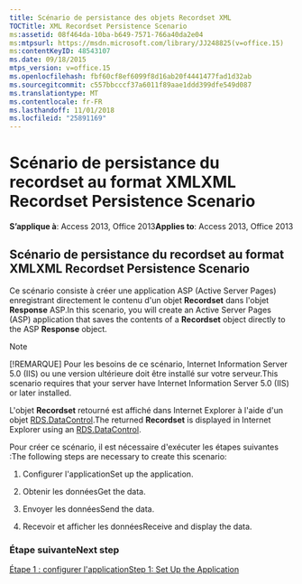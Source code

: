 ```yaml
---
title: Scénario de persistance des objets Recordset XML
TOCTitle: XML Recordset Persistence Scenario
ms:assetid: 08f464da-10ba-b649-7571-766a40da2e04
ms:mtpsurl: https://msdn.microsoft.com/library/JJ248825(v=office.15)
ms:contentKeyID: 48543107
ms.date: 09/18/2015
mtps_version: v=office.15
ms.openlocfilehash: fbf60cf8ef6099f8d16ab20f4441477fad1d32ab
ms.sourcegitcommit: c557bbcccf37a6011f89aae1ddd399dfe549d087
ms.translationtype: MT
ms.contentlocale: fr-FR
ms.lasthandoff: 11/01/2018
ms.locfileid: "25891169"
---
```

# <a name="xml-recordset-persistence-scenario"></a><span data-ttu-id="ab9bd-102">Scénario de persistance du recordset au format XML</span><span class="sxs-lookup"><span data-stu-id="ab9bd-102">XML Recordset Persistence Scenario</span></span>

<span data-ttu-id="ab9bd-103">**S’applique à**: Access 2013, Office 2013</span><span class="sxs-lookup"><span data-stu-id="ab9bd-103">**Applies to**: Access 2013, Office 2013</span></span>

## <a name="xml-recordset-persistence-scenario"></a><span data-ttu-id="ab9bd-104">Scénario de persistance du recordset au format XML</span><span class="sxs-lookup"><span data-stu-id="ab9bd-104">XML Recordset Persistence Scenario</span></span>

<span data-ttu-id="ab9bd-105">Ce scénario consiste à créer une application ASP (Active Server Pages) enregistrant directement le contenu d'un objet **Recordset** dans l'objet **Response** ASP.</span><span class="sxs-lookup"><span data-stu-id="ab9bd-105">In this scenario, you will create an Active Server Pages (ASP) application that saves the contents of a **Recordset** object directly to the ASP **Response** object.</span></span>

> [!NOTE]
> <span data-ttu-id="ab9bd-106">[!REMARQUE] Pour les besoins de ce scénario, Internet Information Server 5.0 (IIS) ou une version ultérieure doit être installé sur votre serveur.</span><span class="sxs-lookup"><span data-stu-id="ab9bd-106">This scenario requires that your server have Internet Information Server 5.0 (IIS) or later installed.</span></span>

<span data-ttu-id="ab9bd-107">L'objet **Recordset** retourné est affiché dans Internet Explorer à l'aide d'un objet [RDS.DataControl](datacontrol-object-rds.md).</span><span class="sxs-lookup"><span data-stu-id="ab9bd-107">The returned **Recordset** is displayed in Internet Explorer using an [RDS.DataControl](datacontrol-object-rds.md).</span></span>

<span data-ttu-id="ab9bd-108">Pour créer ce scénario, il est nécessaire d'exécuter les étapes suivantes :</span><span class="sxs-lookup"><span data-stu-id="ab9bd-108">The following steps are necessary to create this scenario:</span></span>

1.  <span data-ttu-id="ab9bd-109">Configurer l'application</span><span class="sxs-lookup"><span data-stu-id="ab9bd-109">Set up the application.</span></span>

2.  <span data-ttu-id="ab9bd-110">Obtenir les données</span><span class="sxs-lookup"><span data-stu-id="ab9bd-110">Get the data.</span></span>

3.  <span data-ttu-id="ab9bd-111">Envoyer les données</span><span class="sxs-lookup"><span data-stu-id="ab9bd-111">Send the data.</span></span>

4.  <span data-ttu-id="ab9bd-112">Recevoir et afficher les données</span><span class="sxs-lookup"><span data-stu-id="ab9bd-112">Receive and display the data.</span></span>

### <a name="next-step"></a><span data-ttu-id="ab9bd-113">Étape suivante</span><span class="sxs-lookup"><span data-stu-id="ab9bd-113">Next step</span></span>

[<span data-ttu-id="ab9bd-114">Étape 1 : configurer l'application</span><span class="sxs-lookup"><span data-stu-id="ab9bd-114">Step 1: Set Up the Application</span></span>](step-1-set-up-the-application.md)

